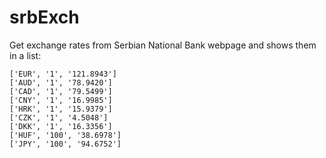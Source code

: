 srbExch
=======
Get exchange rates from Serbian National Bank webpage and shows them in a list:

    ['EUR', '1', '121.8943']
    ['AUD', '1', '78.9420']
    ['CAD', '1', '79.5499']
    ['CNY', '1', '16.9985']
    ['HRK', '1', '15.9379']
    ['CZK', '1', '4.5048']
    ['DKK', '1', '16.3356']
    ['HUF', '100', '38.6978']
    ['JPY', '100', '94.6752']

